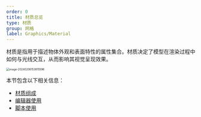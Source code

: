 ```yaml
---
order: 0
title: 材质总览
type: 材质
group: 网格
label: Graphics/Material
---
```


材质是指用于描述物体外观和表面特性的属性集合。材质决定了模型在渲染过程中如何与光线交互，从而影响其视觉呈现效果。

<img src="https://gw.alipayobjects.com/zos/OasisHub/a3f74864-241e-4cd8-9ad4-733c2a0b2cc2/image-20240206153815596.png" alt="image-20240206153815596" style="zoom:50%;" />

本节包含以下相关信息：

- [材质组成](/composition)
- [编辑器使用](/editor)
- [脚本使用](/script)
